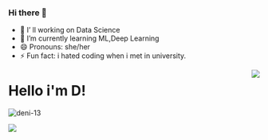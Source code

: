 ### Hi there 👋




- 🔭 I’ ll working on Data Science
- 🌱 I’m currently learning ML,Deep Learning
- 😄 Pronouns: she/her
- ⚡ Fun fact: i hated coding when i met in university.



<img align='right' src="https://github-readme-stats.vercel.app/api?username=bleu8&show_icons=true">

# Hello i'm D! 
<p align="left"> <img src="https://komarev.com/ghpvc/?username=bleu8" alt="deni-13" /> </p>


[![](https://img.shields.io/github/followers/deni-13?style=social)](https://www.github.com/deni-13)



